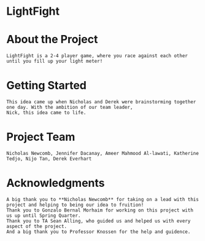 # LightFight 


# About the Project
	LightFight is a 2-4 player game, where you race against each other until you fill up your light meter!
# Getting Started
	This idea came up when Nicholas and Derek were brainstorming together one day. With the ambition of our team leader,
	Nick, this idea came to life.
# Project Team
	Nicholas Newcomb, Jennifer Dacanay, Ameer Mahmood Al-lawati, Katherine Tedjo, Nijo Tan, Derek Everhart
# Acknowledgments
	A big thank you to **Nicholas Newcomb** for taking on a lead with this project and helping to being our idea to fruition! 
	Thank you to Gonzalo Bernal Morhaim for working on this project with us up until Spring Quarter. 
	Thank you to TA Sean Alling, who guided us and helped us with every aspect of the project. 
	And a big thank you to Professor Knossen for the help and guidence.
